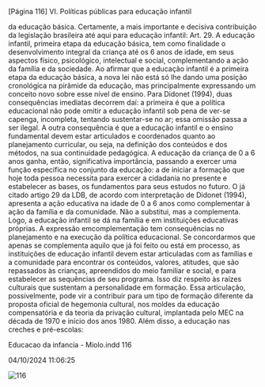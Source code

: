 [Página 116]
VI. Políticas públicas para educação infantil

da educação básica. Certamente, a mais importante e decisiva contribuição da legislação brasileira até aqui para educação infantil:
Art. 29. A educação infantil, primeira etapa da educação
básica, tem como finalidade o desenvolvimento integral
da criança até os 6 anos de idade, em seus aspectos físico,
psicológico, intelectual e social, complementando a ação da
família e da sociedade.
Ao afirmar que a educação infantil é a primeira etapa da educação
básica, a nova lei não está só lhe dando uma posição cronológica na
pirâmide da educação, mas principalmente expressando um conceito
novo sobre esse nível de ensino. Para Didonet (1994), duas consequências imediatas decorrem daí: a primeira é que a política educacional
não pode omitir a educação infantil sob pena de ver-se capenga, incompleta, tentando sustentar-se no ar; essa omissão passa a ser ilegal.
A outra consequência é que a educação infantil e o ensino fundamental
devem estar articulados e coordenados quanto ao planejamento curricular, ou seja, na definição dos conteúdos e dos métodos, na sua continuidade pedagógica.
A educação da criança de 0 a 6 anos ganha, então, significativa
importância, passando a exercer uma função específica no conjunto da
educação: a de iniciar a formação que hoje toda pessoa necessita para
exercer a cidadania no presente e estabelecer as bases, os fundamentos
para seus estudos no futuro.
O já citado artigo 29 da LDB, de acordo com interpretação de
Didonet (1994), apresenta a ação educativa na idade de 0 a 6 anos
como complementar à ação da família e da comunidade. Não a substitui, mas a complementa. Logo, a educação infantil se dá na família
e em instituições educativas próprias. A expressão emcomplementação
tem consequências no planejamento e na execução da política educacional. Se concordarmos que apenas se complementa aquilo que já foi
feito ou está em processo, as instituições de educação infantil devem
estar articuladas com as famílias e a comunidade para encontrar os
conteúdos, valores, atitudes, que são repassados às crianças, apreendidos do meio familiar e social, e para estabelecer as sequências de seu
programa. Isso diz respeito às raízes culturais que sustentam a personalidade em formação.
Essa articulação, possivelmente, pode vir a contribuir para um tipo
de formação diferente da proposta oficial de hegemonia cultural, nos
moldes da educação compensatória e da teoria da privação cultural,
implantada pelo MEC na década de 1970 e início dos anos 1980. Além
disso, a educação nas creches e pré-escolas:


Educacao da infancia - Miolo.indd 116

04/10/2024 11:06:25

![116](./img/page_116-01.jpg)
